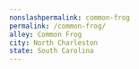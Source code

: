 ```yaml
---
﻿nonslashpermalink: common-frog
permalink: /common-frog/
alley: Common Frog
city: North Charleston
state: South Carolina
---
```

